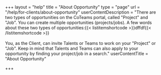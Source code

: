 +++
layout = "help"
title = "About Opportunity"
type = "page"
url = "/help/for-clients/about-opportunity"
userContentDescription = "There are two types of opportunities on the CoTeams portal, called \"Project\" and \"Job\". You can create multiple opportunities (projects/jobs). A few words about these two types of opportunities:{{&lt; listitemshortcode &gt;}}dffdf{{&lt; /listitemshortcode &gt;}}<br><br>You, as the Client, can invite Talents or Teams to work on your \"Project\" or \"Job\". Keep in mind that Talents and Teams can also apply to your opportunity by finding your project/job in a search."
userContentTitle = "About Opportunity"

+++
